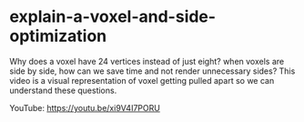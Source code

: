 # explain-a-voxel-and-side-optimization
Why does a voxel have 24 vertices instead of just eight? when voxels are side by side, how can we save time and not render unnecessary sides? This video is a visual representation of voxel getting pulled apart so we can understand these questions.

YouTube:   https://youtu.be/xi9V4I7PORU
